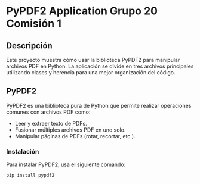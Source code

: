 # PyPDF2 Application Grupo 20 Comisión 1 

## Descripción

Este proyecto muestra cómo usar la biblioteca PyPDF2 para manipular archivos PDF en Python. La aplicación se divide en tres archivos principales utilizando clases y herencia para una mejor organización del código.

## PyPDF2

PyPDF2 es una biblioteca pura de Python que permite realizar operaciones comunes con archivos PDF como:
- Leer y extraer texto de PDFs.
- Fusionar múltiples archivos PDF en uno solo.
- Manipular páginas de PDFs (rotar, recortar, etc.).

### Instalación

Para instalar PyPDF2, usa el siguiente comando:

```bash
pip install pypdf2
